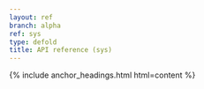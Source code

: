 ```yaml
---
layout: ref
branch: alpha
ref: sys
type: defold
title: API reference (sys)
---
```

{% include anchor_headings.html html=content %}